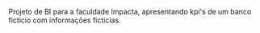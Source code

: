 Projeto de BI para a faculdade Impacta, apresentando kpi's de um banco ficticio com informações ficticias.
